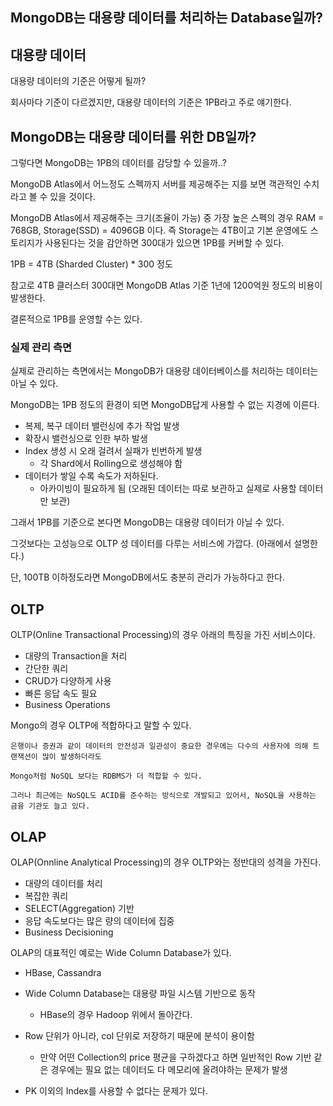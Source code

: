 ## MongoDB는 대용량 데이터를 처리하는 Database일까?

## 대용량 데이터

대용량 데이터의 기준은 어떻게 될까?

회사마다 기준이 다르겠지만, 대용량 데이터의 기준은 1PB라고 주로 얘기한다.

## MongoDB는 대용량 데이터를 위한 DB일까?

그렇다면 MongoDB는 1PB의 데이터를 감당할 수 있을까..?

MongoDB Atlas에서 어느정도 스펙까지 서버를 제공해주는 지를 보면 객관적인 수치라고 볼 수 있을 것이다.

MongoDB Atlas에서 제공해주는 크기(조율이 가능) 중 가장 높은 스펙의 경우 RAM = 768GB, Storage(SSD) = 4096GB 이다. 즉 Storage는 4TB이고 기본 운영에도 스토리지가 사용된다는 것을 감안하면 300대가 있으면 1PB를 커버할 수 있다.

1PB = 4TB (Sharded Cluster) * 300 정도

참고로 4TB 클러스터 300대면 MongoDB Atlas 기준 1년에 1200억원 정도의 비용이 발생한다.

결론적으로 1PB를 운영할 수는 있다.

### 실제 관리 측면

실제로 관리하는 측면에서는 MongoDB가 대용량 데이터베이스를 처리하는 데이터는 아닐 수 있다.

MongoDB는 1PB 정도의 환경이 되면 MongoDB답게 사용할 수 없는 지경에 이른다.
- 복제, 복구 데이터 밸런싱에 추가 작업 발생
- 확장시 밸런싱으로 인한 부하 발생
- Index 생성 시 오래 걸려서 실패가 빈번하게 발생
  - 각 Shard에서 Rolling으로 생성해야 함 
- 데이터가 쌓일 수록 속도가 저하된다.
  - 아카이빙이 필요하게 됨 (오래된 데이터는 따로 보관하고 실제로 사용할 데이터만 보관)

그래서 1PB를 기준으로 본다면 MongoDB는 대용량 데이터가 아닐 수 있다.

그것보다는 고성능으로 OLTP 성 데이터를 다루는 서비스에 가깝다. (아래에서 설명한다.)

단, 100TB 이하정도라면 MongoDB에서도 충분히 관리가 가능하다고 한다.

## OLTP

OLTP(Online Transactional Processing)의 경우 아래의 특징을 가진 서비스이다.
- 대량의 Transaction을 처리
- 간단한 쿼리
- CRUD가 다양하게 사용
- 빠른 응답 속도 필요
- Business Operations

Mongo의 경우 OLTP에 적합하다고 말할 수 있다.

```
은행이나 증권과 같이 데이터의 안전성과 일관성이 중요한 경우에는 다수의 사용자에 의해 트랜잭션이 많이 발생하더라도

Mongo처럼 NoSQL 보다는 RDBMS가 더 적합할 수 있다.

그러나 최근에는 NoSQL도 ACID를 준수하는 방식으로 개발되고 있어서, NoSQL을 사용하는 금융 기관도 늘고 있다.
```

## OLAP

OLAP(Onnline Analytical Processing)의 경우 OLTP와는 정반대의 성격을 가진다.
- 대량의 데이터를 처리
- 복잡한 쿼리
- SELECT(Aggregation) 기반
- 응답 속도보다는 많은 량의 데이터에 집중
- Business Decisioning

OLAP의 대표적인 예로는 Wide Column Database가 있다.
- HBase, Cassandra

- Wide Column Database는 대용량 파일 시스템 기반으로 동작
  - HBase의 경우 Hadoop 위에서 돌아간다.
- Row 단위가 아니라, col 단위로 저장하기 때문에 분석이 용이함
  - 만약 어떤 Collection의 price 평균을 구하겠다고 하면 일반적인 Row 기반 같은 경우에는 필요 없는 데이터도 다 메모리에 올려야하는 문제가 발생
- PK 이외의 Index를 사용할 수 없다는 문제가 있다.